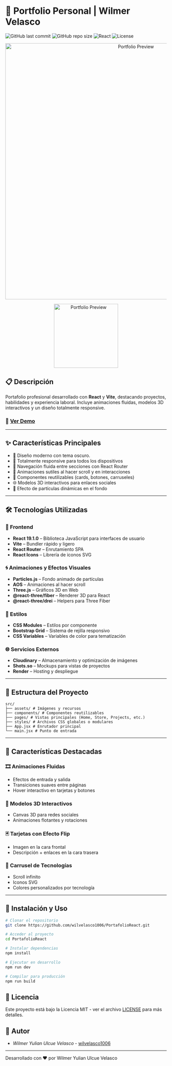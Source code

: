 # 🚀 Portfolio Personal | Wilmer Velasco

![GitHub last commit](https://img.shields.io/github/last-commit/wilvelasco1006/PortafolioReact)
![GitHub repo size](https://img.shields.io/github/repo-size/wilvelasco1006/PortafolioReact)
![React](https://img.shields.io/badge/React-19.1.0-blue)
![License](https://img.shields.io/badge/License-MIT-green)

<p align="center">
  <img src="https://res.cloudinary.com/dijh9two4/image/upload/v1752088831/Imagen_de_WhatsApp_2025-07-09_a_las_14.20.16_8f49d7bd_gey2bi.jpg" alt="Portfolio Preview" width="800">
</p>
<p align="center">
  <img src="https://res.cloudinary.com/dijh9two4/image/upload/v1752088939/Imagen_de_WhatsApp_2025-07-09_a_las_14.22.07_e4a46ffc_b3u9ly.jpg" alt="Portfolio Preview" width="200" l>
</p>

## 📋 Descripción

Portafolio profesional desarrollado con **React** y **Vite**, destacando proyectos, habilidades y experiencia laboral. Incluye animaciones fluidas, modelos 3D interactivos y un diseño totalmente responsive.

### 🔗 [Ver Demo](https://portafolio-wilmer.onrender.com/)

---

## ✨ Características Principales

- 🎨 Diseño moderno con tema oscuro.
- 📱 Totalmente responsive para todos los dispositivos
- 🔄 Navegación fluida entre secciones con React Router
- 🌟 Animaciones sutiles al hacer scroll y en interacciones
- 🧩 Componentes reutilizables (cards, botones, carruseles)
- 🌐 Modelos 3D interactivos para enlaces sociales
- 🔆 Efecto de partículas dinámicas en el fondo

---

## 🛠️ Tecnologías Utilizadas

### 🔧 Frontend

- **React 19.1.0** – Biblioteca JavaScript para interfaces de usuario
- **Vite** – Bundler rápido y ligero
- **React Router** – Enrutamiento SPA
- **React Icons** – Librería de iconos SVG

### 🌀 Animaciones y Efectos Visuales

- **Particles.js** – Fondo animado de partículas
- **AOS** – Animaciones al hacer scroll
- **Three.js** – Gráficos 3D en Web
- **@react-three/fiber** – Renderer 3D para React
- **@react-three/drei** – Helpers para Three Fiber

### 🎨 Estilos

- **CSS Modules** – Estilos por componente
- **Bootstrap Grid** – Sistema de rejilla responsivo
- **CSS Variables** – Variables de color para tematización

### 🌐 Servicios Externos

- **Cloudinary** – Almacenamiento y optimización de imágenes
- **Shots.so** – Mockups para vistas de proyectos
- **Render** – Hosting y despliegue

---

## 📂 Estructura del Proyecto
```
src/
├── assets/ # Imágenes y recursos
├── components/ # Componentes reutilizables
├── pages/ # Vistas principales (Home, Store, Projects, etc.)
├── styles/ # Archivos CSS globales o modulares
├── App.jsx # Enrutador principal
└── main.jsx # Punto de entrada
```

---

## 🌟 Características Destacadas

### 🎞️ Animaciones Fluidas

- Efectos de entrada y salida
- Transiciones suaves entre páginas
- Hover interactivo en tarjetas y botones

### 🧊 Modelos 3D Interactivos

- Canvas 3D para redes sociales
- Animaciones flotantes y rotaciones

### 🃏 Tarjetas con Efecto Flip

- Imagen en la cara frontal
- Descripción + enlaces en la cara trasera

### 🛞 Carrusel de Tecnologías

- Scroll infinito
- Iconos SVG 
- Colores personalizados por tecnología

---

## 🚀 Instalación y Uso

```bash
# Clonar el repositorio
git clone https://github.com/wilvelasco1006/PortafolioReact.git

# Acceder al proyecto
cd PortafolioReact

# Instalar dependencias
npm install

# Ejecutar en desarrollo
npm run dev

# Compilar para producción
npm run build
```
## 📝 Licencia

Este proyecto está bajo la Licencia MIT - ver el archivo [LICENSE](LICENSE) para más detalles.

## 👤  Autor 

- *Wilmer Yulian Ulcue Velasco* - [wilvelasco1006](https://github.com/wilvelasco1006)
---

Desarrollado con ❤ por Wilmer Yulian Ulcue Velasco

